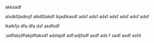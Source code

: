 akksadf

alsdkfjladksjf
alkdfjlakdf
lkjadlkasdf
adsf
adsf
adsf
adsf
adsf
adsf
adsf

lkalkfjs
dfa
dfa
dsf
asdfsdf



;adflakjdflakjdflaksdf
adslajdf
adf:adjfadf
asdf
ads
f
sadf
asdf
asfd
